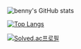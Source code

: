 ![benny's GitHub stats](https://github-readme-stats.vercel.app/api?username=benny1020&show_icons=true&theme=material-palenight)

[![Top Langs](https://github-readme-stats.vercel.app/api/top-langs/?username=benny1020)](https://github.com/benny1020/github-readme-stats)

[![Solved.ac프로필](https://mazassumnida.wtf/api/v2/generate_badge?boj=benny1020)](https://solved.ac/benny1020)

<!--
**benny1020/benny1020** is a ✨ _special_ ✨ repository because its `README.md` (this file) appears on your GitHub profile.

Here are some ideas to get you started:

- 🔭 I’m currently working on ...
- 🌱 I’m currently learning ...
- 👯 I’m looking to collaborate on ...
- 🤔 I’m looking for help with ...
- 💬 Ask me about ...
- 📫 How to reach me: ...
- 😄 Pronouns: ...
- ⚡ Fun fact: ...
-->
